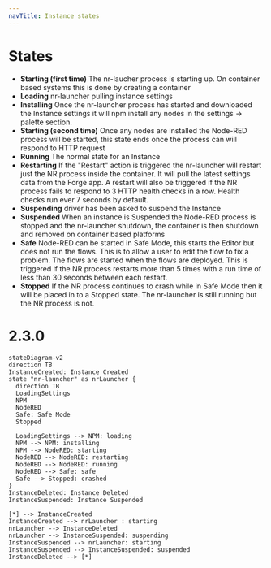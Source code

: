 ```yaml
---
navTitle: Instance states
---
```


# States
- **Starting (first time)** The nr-laucher process is starting up. On container based systems this is done by creating a container
- **Loading** nr-launcher pulling instance settings 
- **Installing** Once the nr-launcher process has started and downloaded the Instance settings it will npm install any nodes in the settings -> palette section. 
- **Starting (second time)** Once any nodes are installed the Node-RED process will be started, this state ends once the process can will respond to HTTP request
- **Running** The normal state for an Instance
- **Restarting** If the "Restart" action is triggered the nr-launcher will restart just the NR process inside the container. It will pull the latest settings data from the Forge app. A restart will also be triggered if the NR process fails to respond to 3 HTTP health checks in a row. Health checks run ever 7 seconds by default.
- **Suspending** driver has been asked to suspend the Instance
- **Suspended** When an instance is Suspended the Node-RED process is stopped and the nr-launcher shutdown, the container is then shutdown and removed on container based platforms
- **Safe** Node-RED can be started in Safe Mode, this starts the Editor but does not run the flows. This is to allow a user to edit the flow to fix a problem. The flows are started when the flows are deployed. This is triggered if the NR process restarts more than 5 times with a run time of less than 30 seconds between each restart.
- **Stopped** If the NR process continues to crash while in Safe Mode then it will be placed in to a Stopped state. The nr-launcher is still running but the NR process is not.

# 2.3.0
```mermaid
stateDiagram-v2
direction TB
InstanceCreated: Instance Created
state "nr-launcher" as nrLauncher {
  direction TB
  LoadingSettings
  NPM
  NodeRED
  Safe: Safe Mode
  Stopped

  LoadingSettings --> NPM: loading
  NPM --> NPM: installing
  NPM --> NodeRED: starting
  NodeRED --> NodeRED: restarting
  NodeRED --> NodeRED: running
  NodeRED --> Safe: safe
  Safe --> Stopped: crashed
}
InstanceDeleted: Instance Deleted
InstanceSuspended: Instance Suspended

[*] --> InstanceCreated
InstanceCreated --> nrLauncher : starting
nrLauncher --> InstanceDeleted
nrLauncher --> InstanceSuspended: suspending
InstanceSuspended --> nrLauncher: starting
InstanceSuspended --> InstanceSuspended: suspended
InstanceDeleted --> [*]
```

